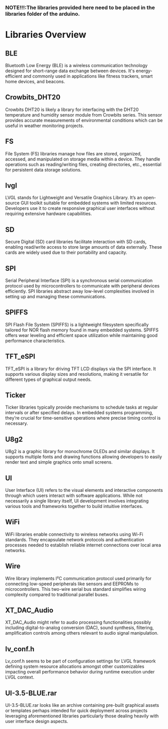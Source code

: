 ### NOTE!!!:The libraries provided here need to be placed in the libraries folder of the arduino.

# Libraries Overview

## **BLE**
Bluetooth Low Energy (BLE) is a wireless communication technology designed for short-range data exchange between devices. It's energy-efficient and commonly used in applications like fitness trackers, smart home devices, and beacons.

## **Crowbits_DHT20**
Crowbits DHT20 is likely a library for interfacing with the DHT20 temperature and humidity sensor module from Crowbits series. This sensor provides accurate measurements of environmental conditions which can be useful in weather monitoring projects.

## **FS**
File System (FS) libraries manage how files are stored, organized, accessed, and manipulated on storage media within a device. They handle operations such as reading/writing files, creating directories, etc., essential for persistent data storage solutions.

## **lvgl**
LVGL stands for Lightweight and Versatile Graphics Library. It’s an open-source GUI toolkit suitable for embedded systems with limited resources. Developers use it to create responsive graphical user interfaces without requiring extensive hardware capabilities.

## **SD**
Secure Digital (SD) card libraries facilitate interaction with SD cards, enabling read/write access to store large amounts of data externally. These cards are widely used due to their portability and capacity.

## **SPI**
Serial Peripheral Interface (SPI) is a synchronous serial communication protocol used by microcontrollers to communicate with peripheral devices efficiently. SPI libraries abstract away low-level complexities involved in setting up and managing these communications.

## **SPIFFS**
SPI Flash File System (SPIFFS) is a lightweight filesystem specifically tailored for NOR flash memory found in many embedded systems. SPIFFS offers wear leveling and efficient space utilization while maintaining good performance characteristics.

## **TFT_eSPI**
TFT_eSPI is a library for driving TFT LCD displays via the SPI interface. It supports various display sizes and resolutions, making it versatile for different types of graphical output needs.

## **Ticker**
Ticker libraries typically provide mechanisms to schedule tasks at regular intervals or after specified delays. In embedded systems programming, they’re crucial for time-sensitive operations where precise timing control is necessary.

## **U8g2**
U8g2 is a graphic library for monochrome OLEDs and similar displays. It supports multiple fonts and drawing functions allowing developers to easily render text and simple graphics onto small screens.

## **UI**
User Interface (UI) refers to the visual elements and interactive components through which users interact with software applications. While not necessarily a single library itself, UI development involves integrating various tools and frameworks together to build intuitive interfaces.

## **WiFi**
WiFi libraries enable connectivity to wireless networks using Wi-Fi standards. They encapsulate network protocols and authentication processes needed to establish reliable internet connections over local area networks.

## **Wire**
Wire library implements I²C communication protocol used primarily for connecting low-speed peripherals like sensors and EEPROMs to microcontrollers. This two-wire serial bus standard simplifies wiring complexity compared to traditional parallel buses.

## **XT_DAC_Audio**
XT_DAC_Audio might refer to audio processing functionalities possibly including digital-to-analog conversion (DAC), sound synthesis, filtering, amplification controls among others relevant to audio signal manipulation.

## **lv_conf.h**
Lv_conf.h seems to be part of configuration settings for LVGL framework defining system resource allocations amongst other customizables impacting overall performance behavior during runtime execution under LVGL context.

## **UI-3.5-BLUE.rar**
UI-3.5-BLUE.rar looks like an archive containing pre-built graphical assets or templates perhaps intended for quick deployment across projects leveraging aforementioned libraries particularly those dealing heavily with user interface design aspects.
